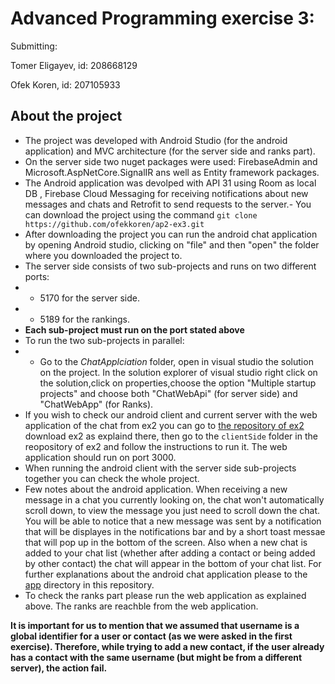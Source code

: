 # Advanced Programming exercise 3:
Submitting:

Tomer Eligayev, id: 208668129

Ofek Koren, id: 207105933

## **About the project**	
- The project was developed with Android Studio (for the android application) and MVC architecture (for the server side and ranks part).
- On the server side two nuget packages were used: FirebaseAdmin and Microsoft.AspNetCore.SignalIR ans well as Entity framework packages.
- The Android application was devolped with API 31 using Room as local DB , Firebase Cloud Messaging for receiving notifications about new messages and chats and Retrofit to send requests to the server.- You can download the project using the command `git clone https://github.com/ofekkoren/ap2-ex3.git`
- After downloading the project you can run the android chat application by opening Android studio, clicking on "file" and then "open" the folder where you downloaded the project to.
- The server side consists of two sub-projects and runs on two different ports:
-  - 5170 for the server side.
-  - 5189 for the rankings.
- **Each sub-project must run on the port stated above**
-  To run the two sub-projects in parallel:
-   - Go to the *ChatApplciation* folder, open in visual studio the solution on the project. In the solution explorer of visual studio right click on the solution,click on properties,choose the option "Multiple startup projects" and choose both "ChatWebApi" (for server side) and "ChatWebApp" (for Ranks).
- If you wish to check our android client and current server with the web application of the chat from ex2 you can go to [the repository of ex2](https://github.com/TOMER-77/AP2-EX2) download ex2 as explaind there, then go to the `clientSide` folder in the reopository of ex2 and follow the instructions to run it. The web application should run on port 3000.
- When running the android client with the server side sub-projects together you can check the whole project. 
- Few notes about the android application. When receiving a new message in a chat you currently looking on, the chat won't automatically scroll down, to view the message you just need to scroll down the chat. You will be able to notice that a new message was sent by a notification that will be displayes in the notifications bar and by a short toast messae that will pop up in the bottom of the screen. Also when a new chat is added to your chat list (whether after adding a contact or being added by other contact) the chat will appear in the bottom of your chat list. For further explanations about the android chat application please to the [app](https://github.com/ofekkoren/ap2-ex3/tree/main/app) directory in this repository.
- To check the ranks part please run the web application as explained above. The ranks are reachble from the web application.

**It is important for us to mention that we assumed that username is a global identifier for a user or contact (as we were asked in the first exercise). Therefore, while trying to add a new contact, if the user already has a contact with the same username (but might be from a different server), the action fail.**
